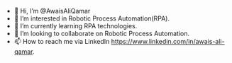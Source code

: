 - 👋 Hi, I’m @AwaisAliQamar
- 👀 I’m interested in Robotic Process Automation(RPA).
- 🌱 I’m currently learning RPA technologies.
- 💞️ I’m looking to collaborate on Robotic Process Automation.
- 📫 How to reach me via LinkedIn https://www.linkedin.com/in/awais-ali-qamar.

<!---
AwaisAliQamar/AwaisAliQamar is a ✨ special ✨ repository because its `README.md` (this file) appears on your GitHub profile.
You can click the Preview link to take a look at your changes.
--->
